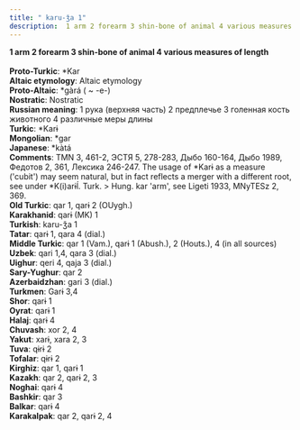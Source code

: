 ```yaml
---
title: " karu-ǯa 1"
description:  1 arm 2 forearm 3 shin-bone of animal 4 various measures of length
---
```

<strong> 1 arm 2 forearm 3 shin-bone of animal 4 various measures of length</strong><br><br>
<strong>Proto-Turkic</strong>:  *Kar<br>
<strong>Altaic etymology</strong>:  Altaic etymology<br>
<strong> Proto-Altaic</strong>:  *gàrá ( ~ -e-)<br>
<strong>Nostratic</strong>:  Nostratic<br>
<strong>Russian meaning</strong>:  1 рука (верхняя часть) 2 предплечье 3 голенная кость животного 4 различные меры длины<br>
<strong>Turkic</strong>:  *Karɨ<br>
<strong>Mongolian</strong>:  *gar<br>
<strong>Japanese</strong>:  *kàtá<br>
<strong>Comments</strong>:  TMN 3, 461-2, ЭСТЯ 5, 278-283, Дыбо 160-164, Дыбо 1989, Федотов 2, 361, Лексика 246-247. The usage of *Karɨ as a measure ('cubit') may seem natural, but in fact reflects a merger with a different root, see under *K(i)arɨĺ. Turk. > Hung. kar 'arm', see Ligeti 1933, MNyTESz 2, 369.<br>
<strong>Old Turkic</strong>:  qar 1, qarɨ 2 (OUygh.)<br>
<strong>Karakhanid</strong>:  qarɨ (MK) 1<br>
<strong>Turkish</strong>:  karu-ǯa 1<br>
<strong>Tatar</strong>:  qarɨ 1, qara 4 (dial.)<br>
<strong>Middle Turkic</strong>:  qar 1 (Vam.), qarɨ 1 (Abush.), 2 (Houts.), 4 (in all sources)<br>
<strong>Uzbek</strong>:  qari 1,4, qara 3 (dial.)<br>
<strong>Uighur</strong>:  qeri 4, qaja 3 (dial.)<br>
<strong>Sary-Yughur</strong>:  qar 2<br>
<strong>Azerbaidzhan</strong>:  gari 3 (dial.)<br>
<strong>Turkmen</strong>:  Garɨ 3,4<br>
<strong>Shor</strong>:  qarɨ 1<br>
<strong>Oyrat</strong>:  qarɨ 1<br>
<strong>Halaj</strong>:  qarɨ 4<br>
<strong>Chuvash</strong>:  xor 2, 4<br>
<strong>Yakut</strong>:  xarɨ, xara 2, 3<br>
<strong>Tuva</strong>:  qɨrɨ 2<br>
<strong>Tofalar</strong>:  qɨrɨ 2<br>
<strong>Kirghiz</strong>:  qar 1, qarɨ 1<br>
<strong>Kazakh</strong>:  qar 2, qarɨ 2, 3<br>
<strong>Noghai</strong>:  qarɨ 4<br>
<strong>Bashkir</strong>:  qar 3<br>
<strong>Balkar</strong>:  qarɨ 4<br>
<strong>Karakalpak</strong>:  qar 2, qarɨ 2, 4<br>


